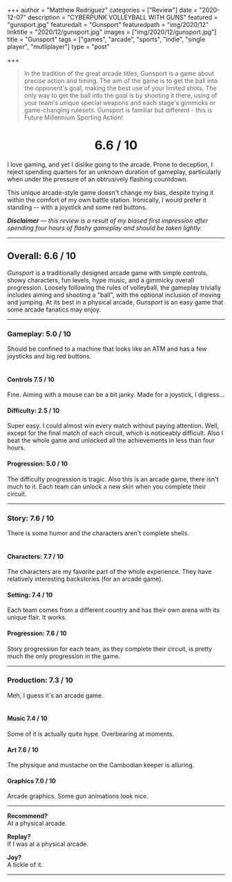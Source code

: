 +++
author = "Matthew Rodriguez"
categories = ["Review"]
date = "2020-12-07"
description = "CYBERPUNK VOLLEYBALL WITH GUNS"
featured = "gunsport.jpg"
featuredalt = "Gunsport"
featuredpath = "img/2020/12"
linktitle = "2020/12/gunsport.jpg"
images = ["img/2020/12/gunsport.jpg"]
title = "Gunsport"
tags = ["games", "arcade", "sports", "indie", "single player", "mutliplayer"]
type = "post"

+++

> In the tradition of the great arcade titles, Gunsport is a game about precise action and timing. The aim of the game is to get the ball into the opponent's goal, making the best use of your limited shots. The only way to get the ball into the goal is by shooting it there, using of your team's unique special weapons and each stage's gimmicks or game-changing rulesets. Gunsport is familiar but different - this is Future Millennium Sporting Action!

<h1 style="text-align: center">6.6 / 10</h1>

I love gaming, and yet I dislike going to the arcade. Prone to deception, I reject spending quarters for an unknown duration of gameplay, particularly when under the pressure of an obtrusively flashing countdown.

This unique arcade-style game doesn't change my bias, despite trying it within the comfort of my own battle station. Ironically, I would prefer it standing -- with a joystick and some red buttons.

*<b>Disclaimer</b> &mdash; this review is a result of my biased first impression after spending four hours of flashy gameplay and should be taken lightly.*

***

## Overall: 6.6 / 10

*Gunsport* is a traditionally designed arcade game with simple controls, showy characters, fun levels, hype music, and a gimmicky overall progression. Loosely following the rules of volleyball, the gameplay trivially includes aiming and shooting a "ball", with the optional inclusion of moving and jumping. At its best in a physical arcade, *Gunsport* is an easy game that some arcade fanatics may enjoy.

***

### Gameplay: 5.0 / 10
Should be confined to a machine that looks like an ATM and has a few joysticks and big red buttons. 
<br>
<br>

#### Controls 7.5 / 10
Fine. Aiming with a mouse can be a bit janky. Made for a joystick, I digress...

#### Difficulty: 2.5 / 10
Super easy. I could almost win every match without paying attention. Well, except for the final match of each circuit, which is noticeably difficult. Also I beat the whole game and unlocked all the achievements in less than four hours.

#### Progression: 5.0 / 10
The difficulty progression is tragic. Also this is an arcade game, there isn't much to it. Each team can unlock a new skin when you complete their circuit.

***

### Story: 7.6 / 10
There is some humor and the characters aren't complete shells. 
<br>
<br>

#### Characters: 7.7 / 10
The characters are my favorite part of the whole experience. They have relatively interesting backstories (for an arcade game).

#### Setting: 7.4 / 10
Each team comes from a different country and has their own arena with its unique flair. It works.

#### Progression: 7.6 / 10
Story progression for each team, as they complete their circuit, is pretty much the only progression in the game.

***

### Production: 7.3 / 10
Meh, I guess it's an arcade game.
<br>
<br>

#### Music 7.4 / 10
Some of it is actually quite hype. Overbearing at moments.
 
#### Art 7.6 / 10
The physique and mustache on the Cambodian keeper is alluring.

#### Graphics 7.0 / 10
Arcade graphics. Some gun animations look nice.

***

**Recommend?**  
At a physical arcade.

**Replay?**  
If I was at a physical arcade.

**Joy?**  
A tickle of it.

***